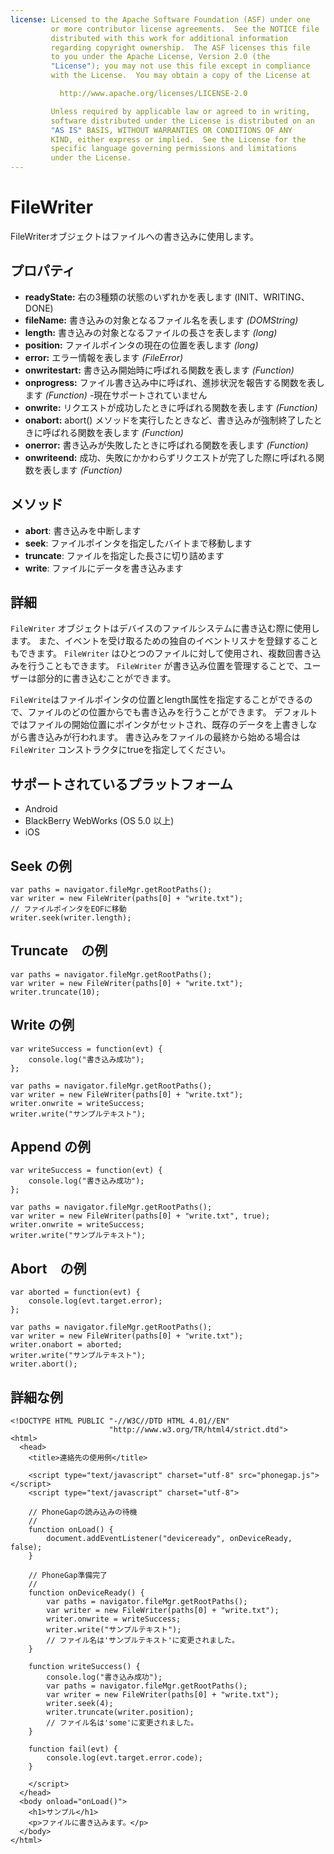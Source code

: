 ```yaml
---
license: Licensed to the Apache Software Foundation (ASF) under one
         or more contributor license agreements.  See the NOTICE file
         distributed with this work for additional information
         regarding copyright ownership.  The ASF licenses this file
         to you under the Apache License, Version 2.0 (the
         "License"); you may not use this file except in compliance
         with the License.  You may obtain a copy of the License at

           http://www.apache.org/licenses/LICENSE-2.0

         Unless required by applicable law or agreed to in writing,
         software distributed under the License is distributed on an
         "AS IS" BASIS, WITHOUT WARRANTIES OR CONDITIONS OF ANY
         KIND, either express or implied.  See the License for the
         specific language governing permissions and limitations
         under the License.
---
```


FileWriter
==========

FileWriterオブジェクトはファイルへの書き込みに使用します。

プロパティ
----------

- __readyState:__ 右の3種類の状態のいずれかを表します (INIT、WRITING、DONE)
- __fileName:__ 書き込みの対象となるファイル名を表します _(DOMString)_
- __length:__ 書き込みの対象となるファイルの長さを表します _(long)_
- __position:__ ファイルポインタの現在の位置を表します _(long)_
- __error:__ エラー情報を表します _(FileError)_
- __onwritestart:__ 書き込み開始時に呼ばれる関数を表します _(Function)_
- __onprogress:__ ファイル書き込み中に呼ばれ、進捗状況を報告する関数を表します _(Function)_ -現在サポートされていません
- __onwrite:__ リクエストが成功したときに呼ばれる関数を表します _(Function)_
- __onabort:__ abort() メソッドを実行したときなど、書き込みが強制終了したときに呼ばれる関数を表します _(Function)_
- __onerror:__ 書き込みが失敗したときに呼ばれる関数を表します _(Function)_
- __onwriteend:__ 成功、失敗にかかわらずリクエストが完了した際に呼ばれる関数を表します _(Function)_

メソッド
-------

- __abort__: 書き込みを中断します
- __seek__: ファイルポインタを指定したバイトまで移動します
- __truncate__: ファイルを指定した長さに切り詰めます
- __write__: ファイルにデータを書き込みます

詳細
-------

`FileWriter` オブジェクトはデバイスのファイルシステムに書き込む際に使用します。
また、イベントを受け取るための独自のイベントリスナを登録することもできます。
`FileWriter` はひとつのファイルに対して使用され、複数回書き込みを行うこともできます。
 `FileWriter` が書き込み位置を管理することで、ユーザーは部分的に書き込むことができます。

`FileWrite`はファイルポインタの位置とlength属性を指定することができるので、ファイルのどの位置からでも書き込みを行うことができます。
デフォルトではファイルの開始位置にポインタがセットされ、既存のデータを上書きしながら書き込みが行われます。
書き込みをファイルの最終から始める場合は `FileWriter` コンストラクタにtrueを指定してください。

サポートされているプラットフォーム
-------------------

- Android
- BlackBerry WebWorks (OS 5.0 以上)
- iOS

Seek の例
------------------------------
	
    var paths = navigator.fileMgr.getRootPaths();
	var writer = new FileWriter(paths[0] + "write.txt");
	// ファイルポインタをEOFに移動
	writer.seek(writer.length);	

Truncate　の例
--------------------------

    var paths = navigator.fileMgr.getRootPaths();
	var writer = new FileWriter(paths[0] + "write.txt");
	writer.truncate(10);	

Write の例
-------------------	

	var writeSuccess = function(evt) {
		console.log("書き込み成功");
	};
	
    var paths = navigator.fileMgr.getRootPaths();
	var writer = new FileWriter(paths[0] + "write.txt");
	writer.onwrite = writeSuccess;
	writer.write("サンプルテキスト");

Append の例
--------------------	

	var writeSuccess = function(evt) {
		console.log("書き込み成功");
	};
	
    var paths = navigator.fileMgr.getRootPaths();
	var writer = new FileWriter(paths[0] + "write.txt", true);
	writer.onwrite = writeSuccess;
	writer.write("サンプルテキスト");
	
Abort　の例
-------------------

	var aborted = function(evt) {
		console.log(evt.target.error);
	};
	
    var paths = navigator.fileMgr.getRootPaths();
	var writer = new FileWriter(paths[0] + "write.txt");
	writer.onabort = aborted;
	writer.write("サンプルテキスト");
	writer.abort();

詳細な例
------------

    <!DOCTYPE HTML PUBLIC "-//W3C//DTD HTML 4.01//EN"
                          "http://www.w3.org/TR/html4/strict.dtd">
    <html>
      <head>
        <title>連絡先の使用例</title>

        <script type="text/javascript" charset="utf-8" src="phonegap.js"></script>
        <script type="text/javascript" charset="utf-8">

        // PhoneGapの読み込みの待機
        //
        function onLoad() {
            document.addEventListener("deviceready", onDeviceReady, false);
        }

        // PhoneGap準備完了
        //
        function onDeviceReady() {
			var paths = navigator.fileMgr.getRootPaths();
			var writer = new FileWriter(paths[0] + "write.txt");
			writer.onwrite = writeSuccess;
			writer.write("サンプルテキスト");
			// ファイル名は'サンプルテキスト'に変更されました。
        }

		function writeSuccess() {
			console.log("書き込み成功");
			var paths = navigator.fileMgr.getRootPaths();
			var writer = new FileWriter(paths[0] + "write.txt");
			writer.seek(4);
			writer.truncate(writer.position);
			// ファイル名は'some'に変更されました。
		}
		
		function fail(evt) {
			console.log(evt.target.error.code);
		}
		
        </script>
      </head>
      <body onload="onLoad()">
        <h1>サンプル</h1>
        <p>ファイルに書き込みます。</p>
      </body>
    </html>
    